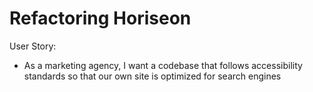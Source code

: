# Refactoring Horiseon

User Story:

* As a marketing agency, I want a codebase that follows accessibility standards so that our own site is optimized for search engines